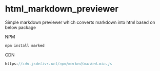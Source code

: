 # html_markdown_previewer

Simple markdown previewer which converts markdown into html based on below package

NPM
```js
npm install marked
```
CDN

```js
https://cdn.jsdelivr.net/npm/marked/marked.min.js
```
